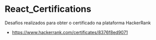 # React_Certifications
Desafios realizados para obter o certificado na plataforma HackerRank

- https://www.hackerrank.com/certificates/8376f8ed9071